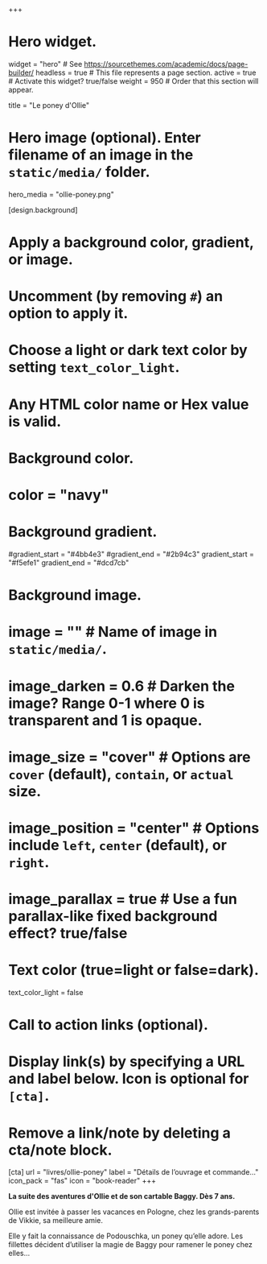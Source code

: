 +++
# Hero widget.
widget = "hero"  # See https://sourcethemes.com/academic/docs/page-builder/
headless = true  # This file represents a page section.
active = true  # Activate this widget? true/false
weight = 950  # Order that this section will appear.

title = "Le poney d'Ollie"

# Hero image (optional). Enter filename of an image in the `static/media/` folder.
hero_media = "ollie-poney.png"

[design.background]
  # Apply a background color, gradient, or image.
  #   Uncomment (by removing `#`) an option to apply it.
  #   Choose a light or dark text color by setting `text_color_light`.
  #   Any HTML color name or Hex value is valid.

  # Background color.
  # color = "navy"
  
  # Background gradient.
  #gradient_start = "#4bb4e3"
  #gradient_end = "#2b94c3"
  gradient_start = "#f5efe1"
  gradient_end = "#dcd7cb"
  
  # Background image.
  # image = ""  # Name of image in `static/media/`.
  # image_darken = 0.6  # Darken the image? Range 0-1 where 0 is transparent and 1 is opaque.
  # image_size = "cover"  #  Options are `cover` (default), `contain`, or `actual` size.
  # image_position = "center"  # Options include `left`, `center` (default), or `right`.
  # image_parallax = true  # Use a fun parallax-like fixed background effect? true/false
  
  # Text color (true=light or false=dark).
  text_color_light = false

# Call to action links (optional).
#   Display link(s) by specifying a URL and label below. Icon is optional for `[cta]`.
#   Remove a link/note by deleting a cta/note block.
[cta]
  url = "livres/ollie-poney"
  label = "Détails de l’ouvrage et commande…"
  icon_pack = "fas"
  icon = "book-reader"
+++

**La suite des aventures d'Ollie et de son cartable Baggy. Dès 7 ans.**

Ollie est invitée à passer les vacances en Pologne, chez les grands-parents de Vikkie, sa meilleure amie.

Elle y fait la connaissance de Podouschka, un poney qu’elle adore. Les fillettes décident d’utiliser la magie de Baggy pour ramener le poney chez elles...
